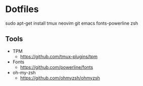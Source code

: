 # Dotfiles

sudo apt-get install tmux neovim git emacs fonts-powerline zsh

## Tools
* TPM
  * https://github.com/tmux-plugins/tpm
* Fonts
  * https://github.com/powerline/fonts
* oh-my-zsh
  * https://github.com/ohmyzsh/ohmyzsh
